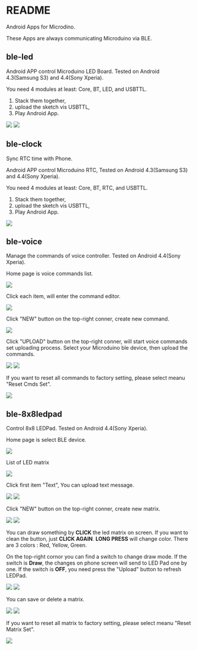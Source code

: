 # README

Android Apps for Microdino.

These Apps are always communicating Microduino via BLE.

## ble-led

Android APP control Microduino LED Board.
Tested on Android 4.3(Samsung S3) and 4.4(Sony Xperia).

You need 4 modules at least: Core, BT, LED, and USBTTL.

1. Stack them together,
2. upload the sketch vis USBTTL,
3. Play Android App.

![](ble-led/docs/led-1.png)
![](ble-led/docs/led-2.png)

## ble-clock

Sync RTC time with Phone.

Android APP control Microduino RTC, 
Tested on Android 4.3(Samsung S3) and 4.4(Sony Xperia).

You need 4 modules at least: Core, BT, RTC, and USBTTL.

1. Stack them together,
2. upload the sketch vis USBTTL,
3. Play Android App.

![](ble-clock/docs/clock-1.png)

## ble-voice

Manage the commands of voice controller.
Tested on Android 4.4(Sony Xperia).

Home page is voice commands list. 

![](ble-voice/docs/ble-voice-1.png)

Click each item, will enter the command editor.

![](ble-voice/docs/ble-voice-2.png)

Click "NEW" button on the top-right conner, create new command.

![](ble-voice/docs/ble-voice-3.png)

Click "UPLOAD" button on the top-right conner, will start voice commands set uploading process. Select your Microduino ble device, then upload the commands.

![](ble-voice/docs/ble-voice-4.png)
![](ble-voice/docs/ble-voice-5.png)

If you want to reset all commands to factory setting, please select meanu "Reset Cmds Set". 

![](ble-voice/docs/ble-voice-6.png)

## ble-8x8ledpad

Control 8x8 LEDPad.
Tested on Android 4.4(Sony Xperia).

Home page is select BLE device. 

![](ble-8x8ledpad/docs/ledpad-1.png)

List of LED matrix

![](ble-8x8ledpad/docs/ledpad-2.png)

Click first item "Text", You can upload text message.

![](ble-8x8ledpad/docs/ledpad-12.png)
![](ble-8x8ledpad/docs/ledpad-3.png)

Click "NEW" button on the top-right conner, create new matrix.

![](ble-8x8ledpad/docs/ledpad-10.png)
![](ble-8x8ledpad/docs/ledpad-4.png)

You can draw something by **CLICK** the led matrix on screen. If you want to clean the button, just **CLICK AGAIN**. **LONG PRESS** will change color. There are 3 colors : Red, Yellow, Green.

On the top-right cornor you can find a switch to change draw mode. If the switch is **Draw**, the changes on phone screen will send to LED Pad one by one. If the switch is **OFF**, you need press the "Upload" button to refresh LEDPad. 

![](ble-8x8ledpad/docs/ledpad-5.png)
![](ble-8x8ledpad/docs/ledpad-6.png)

You can save or delete a matrix.

![](ble-8x8ledpad/docs/ledpad-7.png)
![](ble-8x8ledpad/docs/ledpad-8.png)

If you want to reset all matrix to factory setting, please select meanu "Reset Matrix Set". 

![](ble-8x8ledpad/docs/ledpad-9.png)
